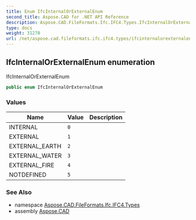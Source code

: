 ```yaml
---
title: Enum IfcInternalOrExternalEnum
second_title: Aspose.CAD for .NET API Reference
description: Aspose.CAD.FileFormats.Ifc.IFC4.Types.IfcInternalOrExternalEnum enum. IfcInternalOrExternalEnum
type: docs
weight: 31270
url: /net/aspose.cad.fileformats.ifc.ifc4.types/ifcinternalorexternalenum/
---
```

## IfcInternalOrExternalEnum enumeration

IfcInternalOrExternalEnum

```csharp
public enum IfcInternalOrExternalEnum
```

### Values

| Name | Value | Description |
| --- | --- | --- |
| INTERNAL | `0` |  |
| EXTERNAL | `1` |  |
| EXTERNAL_EARTH | `2` |  |
| EXTERNAL_WATER | `3` |  |
| EXTERNAL_FIRE | `4` |  |
| NOTDEFINED | `5` |  |

### See Also

* namespace [Aspose.CAD.FileFormats.Ifc.IFC4.Types](../../aspose.cad.fileformats.ifc.ifc4.types/)
* assembly [Aspose.CAD](../../)


